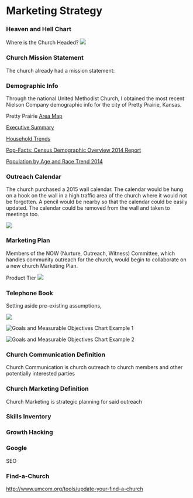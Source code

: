 # Marketing Strategy

### Heaven and Hell Chart

Where is the Church Headed?
![](marketing-strategy/marketing-strategy-heaven-or-hell-chart.jpg)

### Church Mission Statement

The church already had a mission statement: 

### Demographic Info

Through the national United Methodist Church, I obtained the most recent Nielson Company demographic info for the city of Pretty Prairie, Kansas. 

Pretty Prairie [Area Map](https://drive.google.com/file/d/0B02bpu7HZwJRaVp5dGNMOUpYbU0/view?usp=sharing)

[Executive Summary](https://drive.google.com/file/d/0B02bpu7HZwJRMFJTM3BWZXprbWM/view?usp=sharing)

[Household Trends](https://drive.google.com/file/d/0B02bpu7HZwJRV1dnSGplRUxmMDg/view?usp=sharing)

[Pop-Facts: Census Demographic Overview 2014 Report](https://drive.google.com/file/d/0B02bpu7HZwJRSHFwVm5kX0FHMmc/view?usp=sharing)

[Population by Age and Race Trend 2014](https://drive.google.com/file/d/0B02bpu7HZwJRelJTXzd1XzVWUE0/view?usp=sharing)

### Outreach Calendar

The church purchased a 2015 wall calendar. The calendar would be hung on a hook on the wall in a high traffic area of the church where it would not be forgotten. A pencil would be nearby so that the calendar could be easily updated. The calendar could be removed from the wall and taken to meetings too.  

![](marketing-strategy/marketing-strategy-outreach-calendar.JPG)

### Marketing Plan

Members of the NOW (Nurture, Outreach, Witness) Committee, which handles community outreach for the church, would begin to collaborate on a new church Marketing Plan. 

Product Tier
![](marketing-strategy/marketing-strategy-product-tier.png)

### Telephone Book

Setting aside pre-existing assumptions, 

![](marketing-strategy/marketing-strategy-telephone-book.JPG)

![Goals and Measurable Objectives Chart Example 1](marketing-strategy/marketing-strategy-goals-measurable-objectives-chart-example-1.png)

![Goals and Measurable Objectives Chart Example 2](marketing-strategy/marketing-strategy-goals-measurable-objectives-chart-example-2.png)

### Church Communication Definition

Church Communication is church outreach to church members and other potentially interested parties

### Church Marketing Definition

Church Marketing is strategic planning for said outreach

### Skills Inventory

### Growth Hacking

### Google

SEO

### Find-a-Church
http://www.umcom.org/tools/update-your-find-a-church